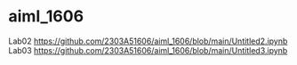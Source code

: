 # aiml_1606
Lab02 https://github.com/2303A51606/aiml_1606/blob/main/Untitled2.ipynb
Lab03 https://github.com/2303A51606/aiml_1606/blob/main/Untitled3.ipynb

